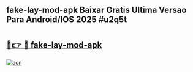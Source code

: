 ## fake-lay-mod-apk Baixar Gratis Ultima Versao Para Android/IOS 2025 #u2q5t

# <h2><a href="https://ainizakaria.my?title=fake-lay-mod-apk&ref=20M">🔗👉 🔴 fake-lay-mod-apk</a></h2>

[![acn](https://github.com/user-attachments/assets/0f9c940e-d8b0-45ae-aac7-cd30a18b3e1c)](https://ainizakaria.my?title=fake-lay-mod-apk&ref=20M)

